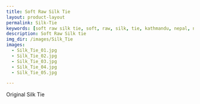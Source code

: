 ```yaml
---
title: Soft Raw Silk Tie
layout: product-layout
permalink: Silk-Tie
keywords: [soft raw silk tie, soft, raw, silk, tie, kathmandu, nepal, nepalese, handloom, thamel]
description: Soft Raw Silk tie
img_dir: /images/Silk_Tie
images:
  - Silk_Tie_01.jpg
  - Silk_Tie_02.jpg
  - Silk_Tie_03.jpg
  - Silk_Tie_04.jpg
  - Silk_Tie_05.jpg

---
```

Original Silk Tie